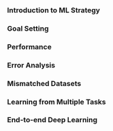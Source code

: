 
### Introduction to ML Strategy



### Goal Setting

### Performance

### Error Analysis

### Mismatched Datasets

### Learning from Multiple Tasks

### End-to-end Deep Learning